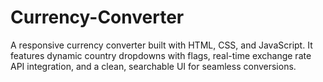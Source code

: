 # Currency-Converter
A responsive currency converter built with HTML, CSS, and JavaScript. It features dynamic country dropdowns with flags, real-time exchange rate API integration, and a clean, searchable UI for seamless conversions.
